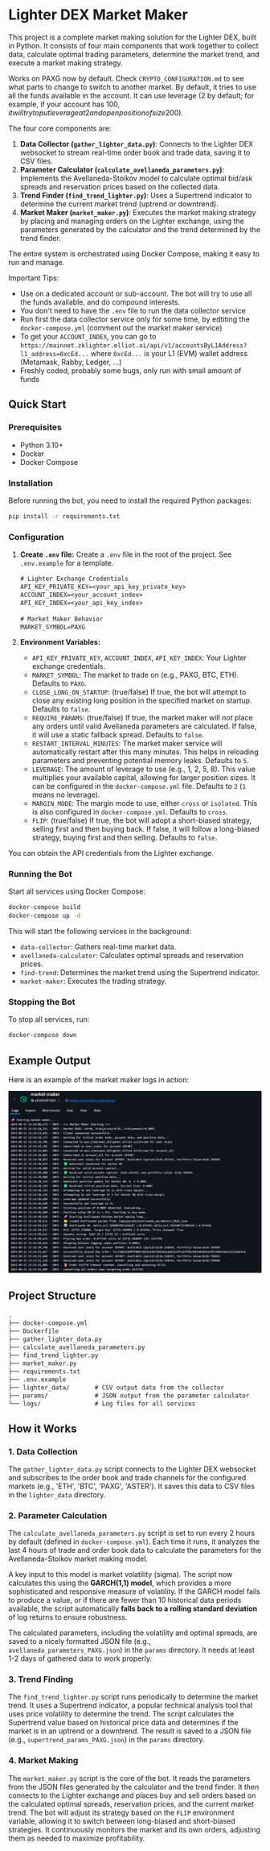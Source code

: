 # Lighter DEX Market Maker

This project is a complete market making solution for the Lighter DEX, built in Python. It consists of four main components that work together to collect data, calculate optimal trading parameters, determine the market trend, and execute a market making strategy.

Works on PAXG now by default. Check `CRYPTO_CONFIGURATION.md` to see what parts to change to switch to another market.
By default, it tries to use all the funds available in the account. It can use leverage (2 by default; for example, if your account has 100$, it will try to put leverage at 2 and open position of size 200$).

The four core components are:
1.  **Data Collector (`gather_lighter_data.py`)**: Connects to the Lighter DEX websocket to stream real-time order book and trade data, saving it to CSV files.
2.  **Parameter Calculator (`calculate_avellaneda_parameters.py`)**: Implements the Avellaneda-Stoikov model to calculate optimal bid/ask spreads and reservation prices based on the collected data.
3.  **Trend Finder (`find_trend_lighter.py`)**: Uses a Supertrend indicator to determine the current market trend (uptrend or downtrend).
4.  **Market Maker (`market_maker.py`)**: Executes the market making strategy by placing and managing orders on the Lighter exchange, using the parameters generated by the calculator and the trend determined by the trend finder.

The entire system is orchestrated using Docker Compose, making it easy to run and manage.

Important Tips:
- Use on a dedicated account or sub-account. The bot will try to use all the funds available, and do compound interests.
- You don't need to have the `.env` file to run the data collector service
- Run first the data collector service only for some time, by edtiting the `docker-compose.yml`  (comment out the market maker service)
- To get your `ACCOUNT_INDEX`, you can go to\
   `https://mainnet.zklighter.elliot.ai/api/v1/accountsByL1Address?l1_address=0xcEd...` where `0xcEd...` is your L1 (EVM) wallet address (Metamask, Rabby, Ledger, ...)
- Freshly coded, probably some bugs, only run with small amount of funds

## Quick Start

### Prerequisites
*   Python 3.10+
*   Docker
*   Docker Compose

### Installation

Before running the bot, you need to install the required Python packages:

```bash
pip install -r requirements.txt
```

### Configuration

1.  **Create `.env` file:** Create a `.env` file in the root of the project. See `.env.example` for a template.

    ```env
    # Lighter Exchange Credentials
    API_KEY_PRIVATE_KEY=<your_api_key_private_key>
    ACCOUNT_INDEX=<your_account_index>
    API_KEY_INDEX=<your_api_key_index>

    # Market Maker Behavior
    MARKET_SYMBOL=PAXG
    ```

2.  **Environment Variables:**
    *   `API_KEY_PRIVATE_KEY`, `ACCOUNT_INDEX`, `API_KEY_INDEX`: Your Lighter exchange credentials.
    *   `MARKET_SYMBOL`: The market to trade on (e.g., PAXG, BTC, ETH). Defaults to `PAXG`.
    *   `CLOSE_LONG_ON_STARTUP`: (true/false) If true, the bot will attempt to close any existing long position in the specified market on startup. Defaults to `false`.
    *   `REQUIRE_PARAMS`: (true/false) If true, the market maker will *not* place any orders until valid Avellaneda parameters are calculated. If false, it will use a static fallback spread. Defaults to `false`.
    *   `RESTART_INTERVAL_MINUTES`: The market maker service will automatically restart after this many minutes. This helps in reloading parameters and preventing potential memory leaks. Defaults to `5`.
    *   `LEVERAGE`: The amount of leverage to use (e.g., 1, 2, 5, 8). This value multiplies your available capital, allowing for larger position sizes. It can be configured in the `docker-compose.yml` file. Defaults to `2` (`1` means no leverage).
    *   `MARGIN_MODE`: The margin mode to use, either `cross` or `isolated`. This is also configured in `docker-compose.yml`. Defaults to `cross`.
    *   `FLIP`: (true/false) If true, the bot will adopt a short-biased strategy, selling first and then buying back. If false, it will follow a long-biased strategy, buying first and then selling. Defaults to `false`.

You can obtain the API credentials from the Lighter exchange.

### Running the Bot

Start all services using Docker Compose:
```bash
docker-compose build
docker-compose up -d
```

This will start the following services in the background:
*   `data-collector`: Gathers real-time market data.
*   `avellaneda-calculator`: Calculates optimal spreads and reservation prices.
*   `find-trend`: Determines the market trend using the Supertrend indicator.
*   `market-maker`: Executes the trading strategy.

### Stopping the Bot

To stop all services, run:
```bash
docker-compose down
```

## Example Output

Here is an example of the market maker logs in action:

![Market Maker Logs](screen.png)

## Project Structure

```
.
├── docker-compose.yml
├── Dockerfile
├── gather_lighter_data.py
├── calculate_avellaneda_parameters.py
├── find_trend_lighter.py
├── market_maker.py
├── requirements.txt
├── .env.example
├── lighter_data/       # CSV output data from the collector
├── params/             # JSON output from the parameter calculator
└── logs/               # Log files for all services
```

## How it Works

### 1. Data Collection

The `gather_lighter_data.py` script connects to the Lighter DEX websocket and subscribes to the order book and trade channels for the configured markets (e.g., 'ETH', 'BTC', 'PAXG', 'ASTER'). It saves this data to CSV files in the `lighter_data` directory.

### 2. Parameter Calculation

The `calculate_avellaneda_parameters.py` script is set to run every 2 hours by default (defined in `docker-compose.yml`). Each time it runs, it analyzes the last 4 hours of trade and order book data to calculate the parameters for the Avellaneda-Stoikov market making model.

A key input to this model is market volatility (sigma). The script now calculates this using the **GARCH(1,1) model**, which provides a more sophisticated and responsive measure of volatility. If the GARCH model fails to produce a value, or if there are fewer than 10 historical data periods available, the script automatically **falls back to a rolling standard deviation** of log returns to ensure robustness.

The calculated parameters, including the volatility and optimal spreads, are saved to a nicely formatted JSON file (e.g., `avellaneda_parameters_PAXG.json`) in the `params` directory. It needs at least 1-2 days of gathered data to work properly.

### 3. Trend Finding

The `find_trend_lighter.py` script runs periodically to determine the market trend. It uses a Supertrend indicator, a popular technical analysis tool that uses price volatility to determine the trend. The script calculates the Supertrend value based on historical price data and determines if the market is in an uptrend or a downtrend. The result is saved to a JSON file (e.g., `supertrend_params_PAXG.json`) in the `params` directory.

### 4. Market Making

The `market_maker.py` script is the core of the bot. It reads the parameters from the JSON files generated by the calculator and the trend finder. It then connects to the Lighter exchange and places buy and sell orders based on the calculated optimal spreads, reservation prices, and the current market trend. The bot will adjust its strategy based on the `FLIP` environment variable, allowing it to switch between long-biased and short-biased strategies. It continuously monitors the market and its own orders, adjusting them as needed to maximize profitability.
